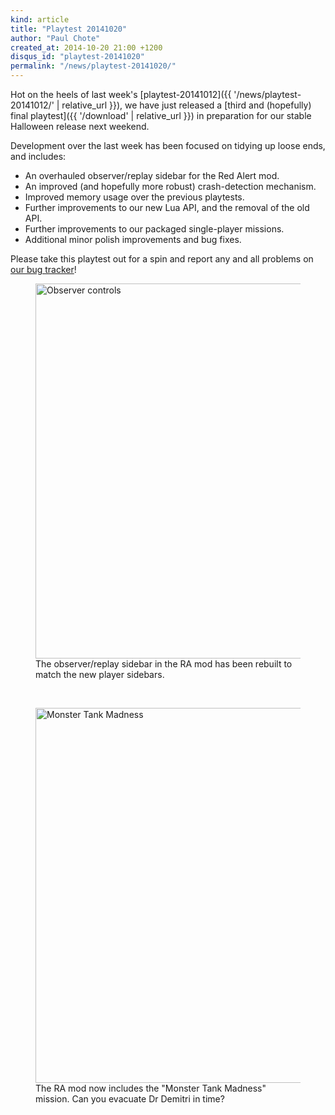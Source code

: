 ```yaml
---
kind: article
title: "Playtest 20141020"
author: "Paul Chote"
created_at: 2014-10-20 21:00 +1200
disqus_id: "playtest-20141020"
permalink: "/news/playtest-20141020/"
---
```


Hot on the heels of last week's [playtest-20141012]({{ '/news/playtest-20141012/' | relative_url }}), we have just released a [third and (hopefully) final playtest]({{ '/download' | relative_url }}) in preparation for our stable Halloween release next weekend.

Development over the last week has been focused on tidying up loose ends, and includes:

- An overhauled observer/replay sidebar for the Red Alert mod.
- An improved (and hopefully more robust) crash-detection mechanism.
- Improved memory usage over the previous playtests.
- Further improvements to our new Lua API, and the removal of the old API.
- Further improvements to our packaged single-player missions.
- Additional minor polish improvements and bug fixes.

Please take this playtest out for a spin and report any and all problems on [our bug tracker](https://bugs.openra.net)!

<figure>
  <img src="{{ '/images/news/20141020-replays.png' | relative_url }}" width="600" loading="lazy" alt="Observer controls" />
  <figcaption>The observer/replay sidebar in the RA mod has been rebuilt to match the new player sidebars.</figcaption>
</figure>
<br />
<figure>
  <img src="{{ '/images/news/20141020-monstertanks.png' | relative_url }}" width="600" loading="lazy" alt="Monster Tank Madness" />
  <figcaption>The RA mod now includes the "Monster Tank Madness" mission. Can you evacuate Dr Demitri in time?</figcaption>
</figure>
